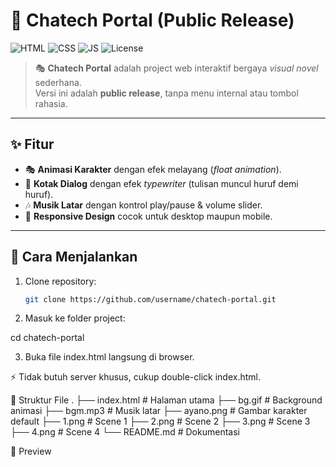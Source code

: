 # 🌸 Chatech Portal (Public Release)

![HTML](https://img.shields.io/badge/HTML-5-orange?logo=html5&logoColor=white)
![CSS](https://img.shields.io/badge/CSS-3-blue?logo=css3&logoColor=white)
![JS](https://img.shields.io/badge/JavaScript-ES6-yellow?logo=javascript&logoColor=black)
![License](https://img.shields.io/badge/license-MIT-green)

> 🎭 **Chatech Portal** adalah project web interaktif bergaya *visual novel* sederhana.  
> Versi ini adalah **public release**, tanpa menu internal atau tombol rahasia.

---

## ✨ Fitur
- 🎭 **Animasi Karakter** dengan efek melayang (*float animation*).
- 💬 **Kotak Dialog** dengan efek *typewriter* (tulisan muncul huruf demi huruf).
- 🎶 **Musik Latar** dengan kontrol play/pause & volume slider.
- 📱 **Responsive Design** cocok untuk desktop maupun mobile.

---

## 🚀 Cara Menjalankan
1. Clone repository:
   ```bash
   git clone https://github.com/username/chatech-portal.git

2. Masuk ke folder project:

cd chatech-portal


3. Buka file index.html langsung di browser.

⚡ Tidak butuh server khusus, cukup double-click index.html.

📂 Struktur File
.
├── index.html       # Halaman utama
├── bg.gif           # Background animasi
├── bgm.mp3          # Musik latar
├── ayano.png        # Gambar karakter default
├── 1.png            # Scene 1
├── 2.png            # Scene 2
├── 3.png            # Scene 3
├── 4.png            # Scene 4
└── README.md        # Dokumentasi

📸 Preview
